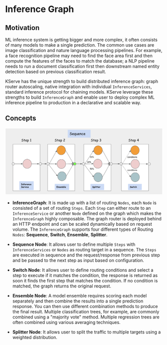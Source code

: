 # Inference Graph

## Motivation

ML inference system is getting bigger and more complex, it often consists of many models to make a single prediction. The common use cases are image classification and nature language processing pipelines.
For example, a face recognition pipeline may need to find the face area first and then compute the features of the faces to match the database; a NLP pipeline needs to run a document classification first then
downstream named entity detection based on previous classification result.

KServe has the unique strength to build distributed inference graph: graph router autoscaling, native integration with individual `InferenceServices`, standard inference protocol for chaining models. KServe
leverage these strengths to build `InferenceGraph` and enable user to deploy complex ML inference pipeline to production in a declarative and scalable way.

## Concepts

![image](images/inference_graph.png)

* **InferenceGraph**: It is made up with a list of routing `Nodes`, each `Node` is consisted of a set of routing `Steps`.
  Each `Step` can either route to an `InferenceService` or another `Node` defined on the graph which makes the `InferenceGraph`
  highly composable. The graph router is deployed behind an HTTP endpoint and can be scaled dynamically based on request volume.
  The `InferenceGraph` supports four different types of Routing `Nodes`: **Sequence**, **Switch**, **Ensemble**, **Splitter**.


* **Sequence Node**: It allows user to define multiple `Steps` with `InferenceServices` or `Nodes` as routing target in a sequence.
  The `Steps` are executed in sequence and the request/response from previous step and be passed to the next step as input based on
  configuration.


* **Switch Node**: It allows user to define routing conditions and select a step to execute if it matches the condition, the response
  is returned as soon it finds the first step that matches the condition. If no condition is matched, the graph returns the original request.


* **Ensemble Node**: A model ensemble requires scoring each model separately and then combine the results into a single prediction response.
  You can then use different combination methods to produce the final result. Multiple classification trees, for example, are commonly combined
  using a "majority vote" method. Multiple regression trees are often combined using various averaging techniques.


* **Splitter Node**: It allows user to split the traffic to multiple targets using a weighted distribution.

